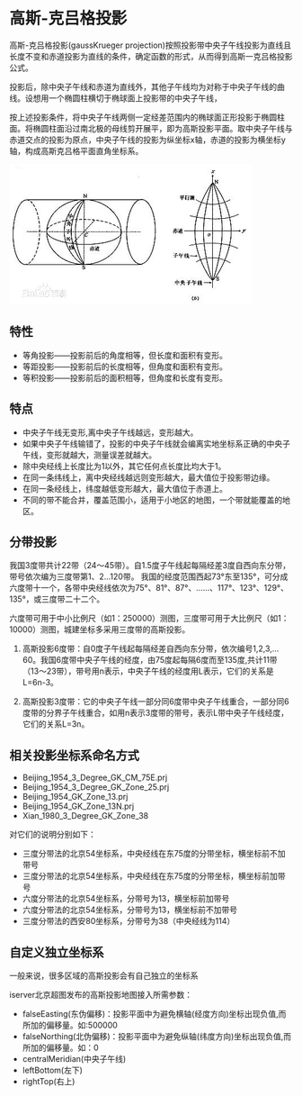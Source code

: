 #  高斯-克吕格投影
高斯-克吕格投影(gaussKrueger projection)按照投影带中央子午线投影为直线且长度不变和赤道投影为直线的条件，确定函数的形式，从而得到高斯一克吕格投影公式。

投影后，除中央子午线和赤道为直线外，其他子午线均为对称于中央子午线的曲线。设想用一个椭圆柱横切于椭球面上投影带的中央子午线，

按上述投影条件，将中央子午线两侧一定经差范围内的椭球面正形投影于椭圆柱面。将椭圆柱面沿过南北极的母线剪开展平，即为高斯投影平面。取中央子午线与赤道交点的投影为原点，中央子午线的投影为纵坐标x轴，赤道的投影为横坐标y轴，构成高斯克吕格平面直角坐标系。

![](../../assets/18.jpg "GaussKrueger投影示意图")

##  特性
- 等角投影——投影前后的角度相等，但长度和面积有变形。
- 等距投影——投影前后的长度相等，但角度和面积有变形。
- 等积投影——投影前后的面积相等，但角度和长度有变形。

##  特点
- 中央子午线无变形,离中央子午线越远，变形越大。
- 如果中央子午线输错了，投影的中央子午线就会编离实地坐标系正确的中央子午线，变形就越大，测量误差就越大。
- 除中央经线上长度比为1以外，其它任何点长度比均大于1。
- 在同一条纬线上，离中央经线越远则变形越大，最大值位于投影带边缘。
- 在同一条经线上，纬度越低变形越大，最大值位于赤道上。
- 不同的带不能合并，覆盖范围小，适用于小地区的地图，一个带就能覆盖的地区。

##  分带投影
我国3度带共计22带（24～45带）。自1.5度子午线起每隔经差3度自西向东分带，带号依次编为三度带第1、2…120带。 
我国的经度范围西起73°东至135°，可分成六度带十一个，各带中央经线依次为75°、81°、87°、……、117°、123°、129°、135°，或三度带二十二个。

六度带可用于中小比例尺（如1：250000）测图，三度带可用于大比例尺（如1：10000）测图，城建坐标多采用三度带的高斯投影。

1. 高斯投影6度带：自0度子午线起每隔经差自西向东分带，依次编号1,2,3,…60。我国6度带中央子午线的经度，由75度起每隔6度而至135度,共计11带（13～23带），带号用n表示，中央子午线的经度用L表示，它们的关系是L=6n-3。

2. 高斯投影3度带：它的中央子午线一部分同6度带中央子午线重合，一部分同6度带的分界子午线重合，如用n表示3度带的带号，表示L带中央子午线经度，它们的关系L=3n。

##  相关投影坐标系命名方式
- Beijing_1954_3_Degree_GK_CM_75E.prj
- Beijing_1954_3_Degree_GK_Zone_25.prj
- Beijing_1954_GK_Zone_13.prj
- Beijing_1954_GK_Zone_13N.prj
- Xian_1980_3_Degree_GK_Zone_38 

对它们的说明分别如下：
- 三度分带法的北京54坐标系，中央经线在东75度的分带坐标，横坐标前不加带号
- 三度分带法的北京54坐标系，中央经线在东75度的分带坐标，横坐标前加带号
- 六度分带法的北京54坐标系，分带号为13，横坐标前加带号
- 六度分带法的北京54坐标系，分带号为13，横坐标前不加带号
- 三度分带法的西安80坐标系，分带号为38（中央经线为114）

##  自定义独立坐标系
一般来说，很多区域的高斯投影会有自己独立的坐标系

iserver北京超图发布的高斯投影地图接入所需参数：
- falseEasting(东伪偏移)：投影平面中为避免横轴(经度方向)坐标出现负值,而所加的偏移量。如:500000
- falseNorthing(北伪偏移)：投影平面中为避免纵轴(纬度方向)坐标出现负值,而所加的偏移量。如：0
- centralMeridian(中央子午线)
- leftBottom(左下)
- rightTop(右上)